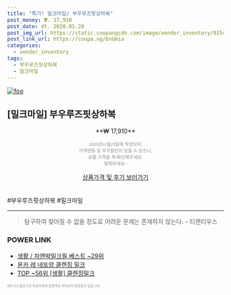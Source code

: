 ```yaml
--- 
title: "특가! 밀크마일/ 부우루즈핏상하복" 
post_money: ₩. 17,910 
post_date: dt. 2020.01.29 
post_img_url: https://static.coupangcdn.com/image/vendor_inventory/915c/ec9ecb43ecbe16921e86e57b051ab057819d18d4f59089f4d3561bcca507.jpg 
post_link_url: https://coupa.ng/bnGmia 
categories: 
  - vendor_inventory 
tags: 
  - 부우루즈핏상하복 
  - 밀크마일 
--- 
```

[![foo](https://static.coupangcdn.com/image/vendor_inventory/915c/ec9ecb43ecbe16921e86e57b051ab057819d18d4f59089f4d3561bcca507.jpg)](https://coupa.ng/bnGmia) 

## [밀크마일] 부우루즈핏상하복 
<p style="text-align: center;">**₩ 17,910**</p> 
<p style="text-align: center;"><span style="color: #898c8f; font-family: Georgia,Times,serif; font-size: 0.75em;">2020년01월29일에 작성되어, <br>가격변동 및 추가할인이 있을 수 있으니,<br> 상품 가격을 꼭!확인해주세요.<br>행복하세요~</span> 
</p>	 
<div markdown="0" style="text-align: center;"><a href="https://coupa.ng/bnGmia" class="btn btn--success">상품가격 및 후기 보러가기</a></div> 
<br><br> 
  #부우루즈핏상하복 #밀크마일 
<hr> 

> 탐구하여 찾아질 수 없을 정도로 어려운 문제는 존재하지 않는다. - 티랜티우스 


### POWER LINK

* <a href="https://blog.naver.com/santokki14/221778099585" target="_blank">생활 / 차앤박밀크필 베스트 ~29위</a>
* <a href="https://blog.naver.com/santokki14/221786707014" target="_blank">욘카 레 네또양 클렌징 밀크</a>
* <a href="https://blog.naver.com/an0733/221786204353" target="_blank"> TOP ~56위 [생활] 클렌징밀크</a>

<span style="color: #898c8f; font-family: Georgia,Times,serif; font-size: 0.55em;">파트너스활동으로 작성자에게 일정액의 커미션이 제공될수 있습니다.</span> 
